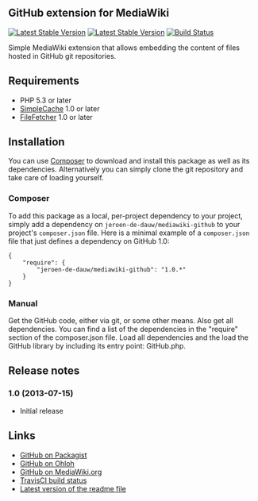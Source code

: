 ## GitHub extension for MediaWiki

[![Latest Stable Version](https://poser.pugx.org/jeroen-de-dauw/mediawiki-github/version.png)](https://packagist.org/packages/jeroen-de-dauw/mediawiki-github)
[![Latest Stable Version](https://poser.pugx.org/jeroen-de-dauw/mediawiki-github/d/total.png)](https://packagist.org/packages/jeroen-de-dauw/mediawiki-github)
[![Build Status](https://secure.travis-ci.org/JeroenDeDauw/GitHub.png?branch=master)](http://travis-ci.org/JeroenDeDauw/GitHub)

Simple MediaWiki extension that allows embedding the content of files hosted in GitHub git repositories.

## Requirements

* PHP 5.3 or later
* [SimpleCache](https://github.com/JeroenDeDauw/SimpleCache) 1.0 or later
* [FileFetcher](https://github.com/JeroenDeDauw/FileFetcher) 1.0 or later

## Installation

You can use [Composer](http://getcomposer.org/) to download and install
this package as well as its dependencies. Alternatively you can simply clone
the git repository and take care of loading yourself.

### Composer

To add this package as a local, per-project dependency to your project, simply add a
dependency on `jeroen-de-dauw/mediawiki-github` to your project's `composer.json` file.
Here is a minimal example of a `composer.json` file that just defines a dependency on
GitHub 1.0:

    {
        "require": {
            "jeroen-de-dauw/mediawiki-github": "1.0.*"
        }
    }

### Manual

Get the GitHub code, either via git, or some other means. Also get all dependencies.
You can find a list of the dependencies in the "require" section of the composer.json file.
Load all dependencies and the load the GitHub library by including its entry point:
GitHub.php.

## Release notes

### 1.0 (2013-07-15)

* Initial release

## Links

* [GitHub on Packagist](https://packagist.org/packages/jeroen-de-dauw/mediawiki-github)
* [GitHub on Ohloh](https://www.ohloh.net/p/mediawiki-github)
* [GitHub on MediaWiki.org](https://www.mediawiki.org/wiki/Extension:GitHub)
* [TravisCI build status](https://travis-ci.org/JeroenDeDauw/GitHub)
* [Latest version of the readme file](https://github.com/JeroenDeDauw/GitHub/blob/master/README.md)